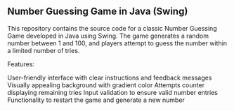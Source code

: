 ## Number Guessing Game in Java (Swing)

This repository contains the source code for a classic Number Guessing Game developed in Java using Swing. The game generates a random number between 1 and 100, and players attempt to guess the number within a limited number of tries.

Features:

User-friendly interface with clear instructions and feedback messages
Visually appealing background with gradient color
Attempts counter displaying remaining tries
Input validation to ensure valid number entries
Functionality to restart the game and generate a new number
